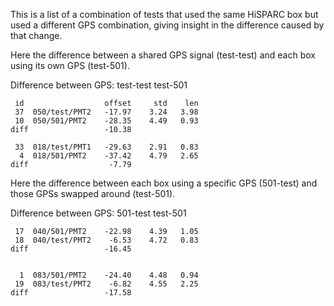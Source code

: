 This is a list of a combination of tests that used the same HiSPARC box
but used a different GPS combination, giving insight in the difference
caused by that change.

Here the difference between a shared GPS signal (test-test) and each box
using its own GPS (test-501).


Difference between GPS: test-test test-501

     id                  offset     std    len
     37  050/test/PMT2   -17.97    3.24   3.98
     10  050/501/PMT2    -28.35    4.49   0.93
    diff                 -10.38

     33  018/test/PMT1   -29.63    2.91   0.83
      4  018/501/PMT2    -37.42    4.79   2.65
    diff                  -7.79


Here the difference between each box using a specific GPS (501-test) and
those GPSs swapped around (test-501).


Difference between GPS: 501-test test-501

     17  040/501/PMT2    -22.98    4.39   1.05
     18  040/test/PMT2    -6.53    4.72   0.83
    diff                 -16.45


      1  083/501/PMT2    -24.40    4.48   0.94
     19  083/test/PMT2    -6.82    4.55   2.25
    diff                 -17.58
